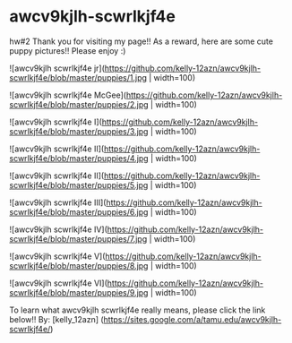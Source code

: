 # awcv9kjlh-scwrlkjf4e
hw#2
Thank you for visiting my page!! As a reward, here are some cute puppy pictures!!
Please enjoy :)

![awcv9kjlh scwrlkjf4e jr](https://github.com/kelly-12azn/awcv9kjlh-scwrlkjf4e/blob/master/puppies/1.jpg | width=100)

![awcv9kjlh scwrlkjf4e McGee](https://github.com/kelly-12azn/awcv9kjlh-scwrlkjf4e/blob/master/puppies/2.jpg | width=100)

![awcv9kjlh scwrlkjf4e I](https://github.com/kelly-12azn/awcv9kjlh-scwrlkjf4e/blob/master/puppies/3.jpg | width=100)

![awcv9kjlh scwrlkjf4e II](https://github.com/kelly-12azn/awcv9kjlh-scwrlkjf4e/blob/master/puppies/4.jpg | width=100)

![awcv9kjlh scwrlkjf4e II](https://github.com/kelly-12azn/awcv9kjlh-scwrlkjf4e/blob/master/puppies/5.jpg | width=100)

![awcv9kjlh scwrlkjf4e III](https://github.com/kelly-12azn/awcv9kjlh-scwrlkjf4e/blob/master/puppies/6.jpg | width=100)

![awcv9kjlh scwrlkjf4e IV](https://github.com/kelly-12azn/awcv9kjlh-scwrlkjf4e/blob/master/puppies/7.jpg | width=100)

![awcv9kjlh scwrlkjf4e V](https://github.com/kelly-12azn/awcv9kjlh-scwrlkjf4e/blob/master/puppies/8.jpg | width=100)

![awcv9kjlh scwrlkjf4e VI](https://github.com/kelly-12azn/awcv9kjlh-scwrlkjf4e/blob/master/puppies/9.jpg | width=100)


To learn what awcv9kjlh scwrlkjf4e really means, please click the link below!!
By: [kelly_12azn] (https://sites.google.com/a/tamu.edu/awcv9kjlh-scwrlkjf4e/)


